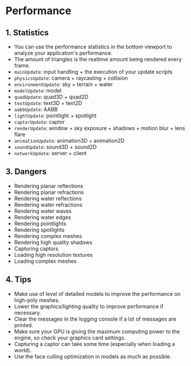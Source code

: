 # Performance

## 1. Statistics

- You can use the performance statistics in the bottom viewport to analyze your application's performance.
- The amount of triangles is the realtime amount being rendered every frame.
- `mainUpdate`: input handling + the execution of your update scripts
- `physicsUpdate`: camera + raycasting + collision
- `environmentUpdate`: sky + terrain + water
- `modelUpdate`: model
- `quadUpdate`: quad3D + quad2D
- `textUpdate`: text3D + text2D
- `aabbUpdate`: AABB
- `lightUpdate`: pointlight + spotlight
- `captorUpdate`: captor
- `renderUpdate`: window + sky exposure + shadows + motion blur + lens flare
- `animationUpdate`: animation3D + animation2D
- `soundUpdate`: sound3D + sound2D
- `networkUpdate`: server + client

## 3. Dangers

- Rendering planar reflections
- Rendering planar refractions
- Rendering water reflections
- Rendering water refractions
- Rendering water waves
- Rendering water edges
- Rendering pointlights
- Rendering spotlights
- Rendering complex meshes
- Rendering high quality shadows
- Capturing captors
- Loading high resolution textures
- Loading complex meshes

## 4. Tips

- Make use of level of detailed models to improve the performance on high-poly meshes.
- Lower the graphics/lighting quality to improve performance if necessary.
- Clear the messages in the logging console if a lot of messages are printed.
- Make sure your GPU is giving the maximum computing power to the engine, so check your graphics card settings.
- Capturing a captor can take some time (especially when loading a world).
- Use the face culling optimization in models as much as possible.
